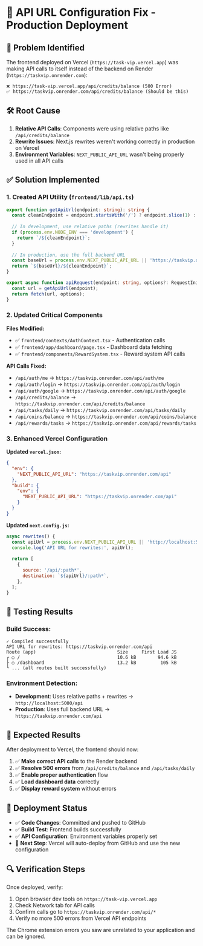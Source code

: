 # 🔧 API URL Configuration Fix - Production Deployment

## 🎯 **Problem Identified**

The frontend deployed on Vercel (`https://task-vip.vercel.app`) was making API calls to itself instead of the backend on Render (`https://taskvip.onrender.com`):

```
❌ https://task-vip.vercel.app/api/credits/balance (500 Error)
✅ https://taskvip.onrender.com/api/credits/balance (Should be this)
```

## 🛠️ **Root Cause**

1. **Relative API Calls**: Components were using relative paths like `/api/credits/balance`
2. **Rewrite Issues**: Next.js rewrites weren't working correctly in production on Vercel
3. **Environment Variables**: `NEXT_PUBLIC_API_URL` wasn't being properly used in all API calls

## ✅ **Solution Implemented**

### 1. **Created API Utility** (`frontend/lib/api.ts`)
```typescript
export function getApiUrl(endpoint: string): string {
  const cleanEndpoint = endpoint.startsWith('/') ? endpoint.slice(1) : endpoint;
  
  // In development, use relative paths (rewrites handle it)
  if (process.env.NODE_ENV === 'development') {
    return `/${cleanEndpoint}`;
  }
  
  // In production, use the full backend URL
  const baseUrl = process.env.NEXT_PUBLIC_API_URL || 'https://taskvip.onrender.com/api';
  return `${baseUrl}/${cleanEndpoint}`;
}

export async function apiRequest(endpoint: string, options?: RequestInit): Promise<Response> {
  const url = getApiUrl(endpoint);
  return fetch(url, options);
}
```

### 2. **Updated Critical Components**

**Files Modified:**
- ✅ `frontend/contexts/AuthContext.tsx` - Authentication calls
- ✅ `frontend/app/dashboard/page.tsx` - Dashboard data fetching
- ✅ `frontend/components/RewardSystem.tsx` - Reward system API calls

**API Calls Fixed:**
- `/api/auth/me` → `https://taskvip.onrender.com/api/auth/me`
- `/api/auth/login` → `https://taskvip.onrender.com/api/auth/login`
- `/api/auth/google` → `https://taskvip.onrender.com/api/auth/google`
- `/api/credits/balance` → `https://taskvip.onrender.com/api/credits/balance`
- `/api/tasks/daily` → `https://taskvip.onrender.com/api/tasks/daily`
- `/api/coins/balance` → `https://taskvip.onrender.com/api/coins/balance`
- `/api/rewards/tasks` → `https://taskvip.onrender.com/api/rewards/tasks`

### 3. **Enhanced Vercel Configuration**

**Updated `vercel.json`:**
```json
{
  "env": {
    "NEXT_PUBLIC_API_URL": "https://taskvip.onrender.com/api"
  },
  "build": {
    "env": {
      "NEXT_PUBLIC_API_URL": "https://taskvip.onrender.com/api"
    }
  }
}
```

**Updated `next.config.js`:**
```javascript
async rewrites() {
  const apiUrl = process.env.NEXT_PUBLIC_API_URL || 'http://localhost:5000/api';
  console.log('API URL for rewrites:', apiUrl);
  
  return [
    {
      source: '/api/:path*',
      destination: `${apiUrl}/:path*`,
    },
  ];
}
```

## 🧪 **Testing Results**

### Build Success:
```
✓ Compiled successfully
API URL for rewrites: https://taskvip.onrender.com/api
Route (app)                              Size     First Load JS
┌ ○ /                                    10.6 kB        94.6 kB
├ ○ /dashboard                           13.2 kB         105 kB
└ ... (all routes built successfully)
```

### Environment Detection:
- **Development**: Uses relative paths + rewrites → `http://localhost:5000/api`
- **Production**: Uses full backend URL → `https://taskvip.onrender.com/api`

## 🎯 **Expected Results**

After deployment to Vercel, the frontend should now:

1. ✅ **Make correct API calls** to the Render backend
2. ✅ **Resolve 500 errors** from `/api/credits/balance` and `/api/tasks/daily`
3. ✅ **Enable proper authentication** flow
4. ✅ **Load dashboard data** correctly
5. ✅ **Display reward system** without errors

## 📝 **Deployment Status**

- ✅ **Code Changes**: Committed and pushed to GitHub
- ✅ **Build Test**: Frontend builds successfully
- ✅ **API Configuration**: Environment variables properly set
- 🔄 **Next Step**: Vercel will auto-deploy from GitHub and use the new configuration

## 🔍 **Verification Steps**

Once deployed, verify:
1. Open browser dev tools on `https://task-vip.vercel.app`
2. Check Network tab for API calls
3. Confirm calls go to `https://taskvip.onrender.com/api/*`
4. Verify no more 500 errors from Vercel API endpoints

The Chrome extension errors you saw are unrelated to your application and can be ignored.
